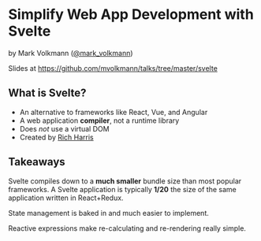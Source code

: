 # Simplify Web App Development with Svelte

by Mark Volkmann ([@mark_volkmann](https://twitter.com/mark_volkmann))

Slides at https://github.com/mvolkmann/talks/tree/master/svelte

## What is Svelte?

- An alternative to frameworks like React, Vue, and Angular
- A web application **compiler**, not a runtime library
- Does _not_ use a virtual DOM
- Created by [Rich Harris](https://twitter.com/Rich_Harris)

## Takeaways

Svelte compiles down to a **much smaller** bundle size than most popular frameworks. A Svelte application is typically **1/20** the size of the same application written in React+Redux.

State management is baked in and much easier to implement.

Reactive expressions make re-calculating and re-rendering really simple.
